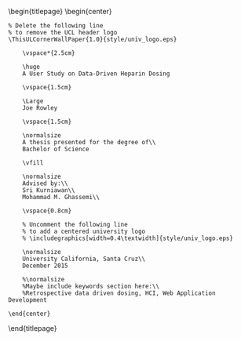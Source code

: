 <!-- 
This is the Latex-heavy title page. 
People outside UCL may want to remove the header logo 
and add the centred logo
-->

\begin{titlepage}
    \begin{center}

    % Delete the following line
    % to remove the UCL header logo
    \ThisULCornerWallPaper{1.0}{style/univ_logo.eps}
        
        \vspace*{2.5cm}
        
        \huge
        A User Study on Data-Driven Heparin Dosing 
        
        \vspace{1.5cm}
        
        \Large
        Joe Rowley

        \vspace{1.5cm}

        \normalsize
        A thesis presented for the degree of\\
        Bachelor of Science
        
        \vfill
        
        \normalsize
        Advised by:\\
        Sri Kurniawan\\
        Mohammad M. Ghassemi\\
        
        \vspace{0.8cm}

        % Uncomment the following line
        % to add a centered university logo
        % \includegraphics[width=0.4\textwidth]{style/univ_logo.eps}
        
        \normalsize
        University California, Santa Cruz\\
        December 2015

        %\normalsize
        %Maybe include keywords section here:\\
        %Retrospective data driven dosing, HCI, Web Application Development

    \end{center}
\end{titlepage}
